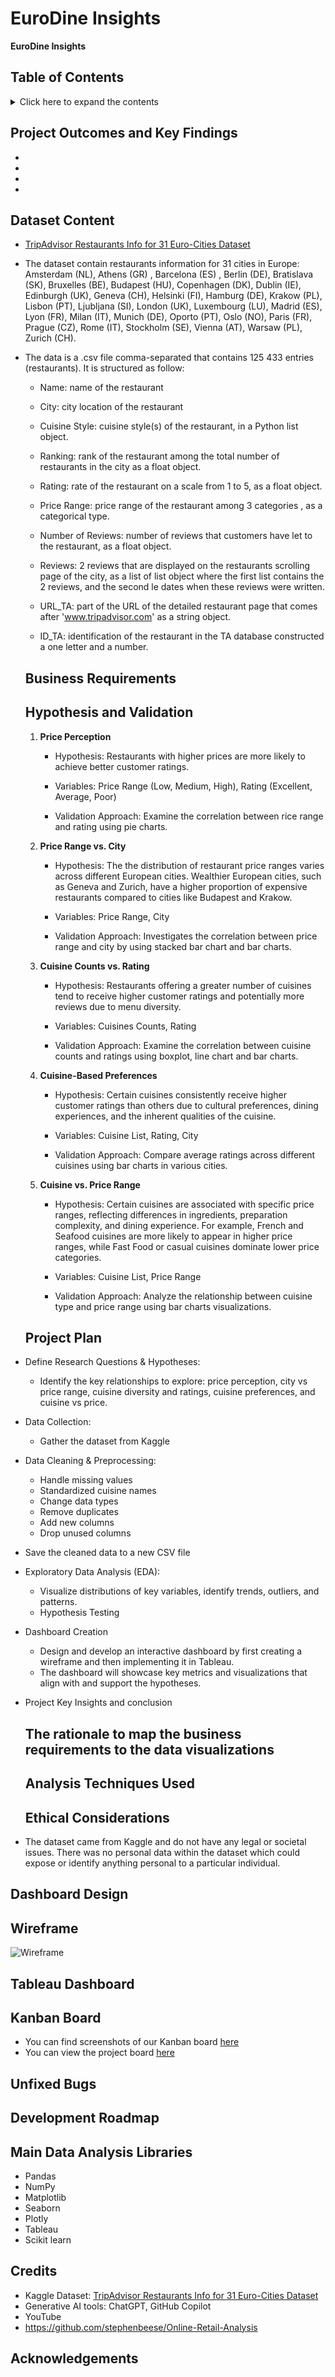 # **EuroDine Insights**

**EuroDine Insights**

## Table of Contents

<details>
  <summary>Click here to expand the contents</summary>

- [Project Outcomes and Key Findings](#project-outcomes-and-key-findings)
- [Dataset Content](#dataset-content)
- [Business Requirements](#business-requirements)
- [Hypothesis and Validation](#hypothesis-and-validation)
- [Project Plan](#project-plan)
- [The rationale to map the business requirements to the data visualizations](#-the-rationale-to-map-the-business-requirements-to-the-data-visualizations)
- [Analysis Techniques Used](#analysis-techniques-used)
- [Ethical Considerations](#ethical-considerations)
- [Dashboard Design](#dashboard-design)
- [Wireframe](#wireframe)
- [Tableau Dashboard](#tableau-dashboard)
- [Kanban Board](#kanban-board)
- [Unfixed Bugs](#unfixed-bugs)
- [Development Roadmap](#development-roadmap)
- [Main Data Analysis Libraries](#main-data-analysis-libraries)
- [Credits](#credits)

</details>

## Project Outcomes and Key Findings

-
-
-
-

## Dataset Content

- [TripAdvisor Restaurants Info for 31 Euro-Cities Dataset](https://www.kaggle.com/datasets/damienbeneschi/krakow-ta-restaurans-data-raw/data)

* The dataset contain restaurants information for 31 cities in Europe: Amsterdam (NL), Athens (GR) , Barcelona (ES) , Berlin (DE), Bratislava (SK), Bruxelles (BE), Budapest (HU), Copenhagen (DK), Dublin (IE), Edinburgh (UK), Geneva (CH), Helsinki (FI), Hamburg (DE), Krakow (PL), Lisbon (PT), Ljubljana (SI), London (UK), Luxembourg (LU), Madrid (ES), Lyon (FR), Milan (IT), Munich (DE), Oporto (PT), Oslo (NO), Paris (FR), Prague (CZ), Rome (IT), Stockholm (SE), Vienna (AT), Warsaw (PL), Zurich (CH).

* The data is a .csv file comma-separated that contains 125 433 entries (restaurants). It is structured as follow:

  - Name: name of the restaurant

  - City: city location of the restaurant

  - Cuisine Style: cuisine style(s) of the restaurant, in a Python list object.

  - Ranking: rank of the restaurant among the total number of restaurants in the city as a float object.

  - Rating: rate of the restaurant on a scale from 1 to 5, as a float object.

  - Price Range: price range of the restaurant among 3 categories , as a categorical type.

  - Number of Reviews: number of reviews that customers have let to the restaurant, as a float object.

  - Reviews: 2 reviews that are displayed on the restaurants scrolling page of the city, as a list of list object where the first list contains the 2 reviews, and the second le dates when these reviews were written.

  - URL_TA: part of the URL of the detailed restaurant page that comes after 'www.tripadvisor.com' as a string object.

  - ID_TA: identification of the restaurant in the TA database constructed a one letter and a number.

  ## Business Requirements

  ## Hypothesis and Validation

  1. **Price Perception**

     - Hypothesis: Restaurants with higher prices are more likely to achieve better customer ratings.

     - Variables: Price Range (Low, Medium, High), Rating (Excellent, Average, Poor)

     - Validation Approach: Examine the correlation between rice range and rating using pie charts.

  2. **Price Range vs. City**

     - Hypothesis: The the distribution of restaurant price ranges varies across different European cities. Wealthier European cities, such as Geneva and Zurich, have a higher proportion of expensive restaurants compared to cities like Budapest and Krakow.

     - Variables: Price Range, City

     - Validation Approach: Investigates the correlation between price range and city by using stacked bar chart and bar charts.

  3. **Cuisine Counts vs. Rating**

     - Hypothesis: Restaurants offering a greater number of cuisines tend to receive higher customer ratings and potentially more reviews due to menu diversity.

     - Variables: Cuisines Counts, Rating

     - Validation Approach: Examine the correlation between cuisine counts and ratings using boxplot, line chart and bar charts.

  4. **Cuisine-Based Preferences**

     - Hypothesis: Certain cuisines consistently receive higher customer ratings than others due to cultural preferences, dining experiences, and the inherent qualities of the cuisine.

     - Variables: Cuisine List, Rating, City

     - Validation Approach: Compare average ratings across different cuisines using bar charts in various cities.

  5. **Cuisine vs. Price Range**

     - Hypothesis: Certain cuisines are associated with specific price ranges, reflecting differences in ingredients, preparation complexity, and dining experience. For example, French and Seafood cuisines are more likely to appear in higher price ranges, while Fast Food or casual cuisines dominate lower price categories.

     - Variables: Cuisine List, Price Range

     - Validation Approach: Analyze the relationship between cuisine type and price range using bar charts visualizations.

  ## Project Plan

- Define Research Questions & Hypotheses:

  - Identify the key relationships to explore: price perception, city vs price range, cuisine diversity and ratings, cuisine preferences, and cuisine vs price.

- Data Collection:

  - Gather the dataset from Kaggle

- Data Cleaning & Preprocessing:

  - Handle missing values
  - Standardized cuisine names
  - Change data types
  - Remove duplicates
  - Add new columns
  - Drop unused columns

- Save the cleaned data to a new CSV file

- Exploratory Data Analysis (EDA):

  - Visualize distributions of key variables, identify trends, outliers, and patterns.
  - Hypothesis Testing

- Dashboard Creation

  - Design and develop an interactive dashboard by first creating a wireframe and then implementing it in Tableau.
  - The dashboard will showcase key metrics and visualizations that align with and support the hypotheses.

- Project Key Insights and conclusion

  ## The rationale to map the business requirements to the data visualizations

  ## Analysis Techniques Used

  ## Ethical Considerations

- The dataset came from Kaggle and do not have any legal or societal issues. There was no personal data within the dataset which could expose or identify anything personal to a particular individual.

## Dashboard Design

## Wireframe

![Wireframe]()

## Tableau Dashboard

## Kanban Board

- You can find screenshots of our Kanban board [here](KANBAN.md)
- You can view the project board [here](https://github.com/users/RanaAlaaTahon/projects/3/views/1)

## Unfixed Bugs

## Development Roadmap

## Main Data Analysis Libraries

- Pandas
- NumPy
- Matplotlib
- Seaborn
- Plotly
- Tableau
- Scikit learn

## Credits

- Kaggle Dataset: [TripAdvisor Restaurants Info for 31 Euro-Cities Dataset](https://www.kaggle.com/datasets/damienbeneschi/krakow-ta-restaurans-data-raw/data)
- Generative AI tools: ChatGPT, GitHub Copilot
- YouTube
- https://github.com/stephenbeese/Online-Retail-Analysis

## Acknowledgements
